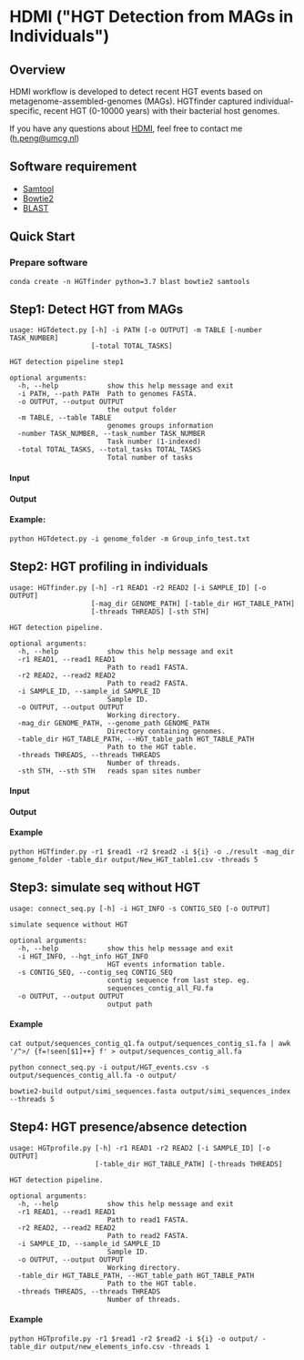# HDMI ("HGT Detection from MAGs in Individuals")

## Overview

HDMI workflow is developed to detect recent HGT events based on metagenome-assembled-genomes (MAGs). HGTfinder captured individual-specific, recent HGT (0-10000 years) with their bacterial host genomes. 

If you have any questions about [HDMI](https://github.com/HaoranPeng21/HGTfinder), feel free to contact me (h.peng@umcg.nl)

## Software requirement

* [Samtool](https://www.htslib.org/)
* [Bowtie2](https://bowtie-bio.sourceforge.net/bowtie2/manual.shtml)
* [BLAST](https://doi.org/10.1186/1471-2105-10-421)

## Quick Start

### Prepare software

```
conda create -n HGTfinder python=3.7 blast bowtie2 samtools
```



## Step1: Detect HGT from MAGs

```
usage: HGTdetect.py [-h] -i PATH [-o OUTPUT] -m TABLE [-number TASK_NUMBER]
                    [-total TOTAL_TASKS]

HGT detection pipeline step1

optional arguments:
  -h, --help            show this help message and exit
  -i PATH, --path PATH  Path to genomes FASTA.
  -o OUTPUT, --output OUTPUT
                        the output folder
  -m TABLE, --table TABLE
                        genomes groups information
  -number TASK_NUMBER, --task_number TASK_NUMBER
                        Task number (1-indexed)
  -total TOTAL_TASKS, --total_tasks TOTAL_TASKS
                        Total number of tasks
```

#### Input



#### Output



#### Example:

```
python HGTdetect.py -i genome_folder -m Group_info_test.txt
```



## Step2: HGT profiling in individuals

```
usage: HGTfinder.py [-h] -r1 READ1 -r2 READ2 [-i SAMPLE_ID] [-o OUTPUT]
                    [-mag_dir GENOME_PATH] [-table_dir HGT_TABLE_PATH]
                    [-threads THREADS] [-sth STH]

HGT detection pipeline.

optional arguments:
  -h, --help            show this help message and exit
  -r1 READ1, --read1 READ1
                        Path to read1 FASTA.
  -r2 READ2, --read2 READ2
                        Path to read2 FASTA.
  -i SAMPLE_ID, --sample_id SAMPLE_ID
                        Sample ID.
  -o OUTPUT, --output OUTPUT
                        Working directory.
  -mag_dir GENOME_PATH, --genome_path GENOME_PATH
                        Directory containing genomes.
  -table_dir HGT_TABLE_PATH, --HGT_table_path HGT_TABLE_PATH
                        Path to the HGT table.
  -threads THREADS, --threads THREADS
                        Number of threads.
  -sth STH, --sth STH   reads span sites number
```



#### Input



#### Output





#### Example

```
python HGTfinder.py -r1 $read1 -r2 $read2 -i ${i} -o ./result -mag_dir genome_folder -table_dir output/New_HGT_table1.csv -threads 5
```



## Step3: simulate seq without HGT

```
usage: connect_seq.py [-h] -i HGT_INFO -s CONTIG_SEQ [-o OUTPUT]

simulate sequence without HGT

optional arguments:
  -h, --help            show this help message and exit
  -i HGT_INFO, --hgt_info HGT_INFO
                        HGT events information table.
  -s CONTIG_SEQ, --contig_seq CONTIG_SEQ
                        contig sequence from last step. eg.
                        sequences_contig_all_FU.fa
  -o OUTPUT, --output OUTPUT
                        output path
```



#### Example

```
cat output/sequences_contig_q1.fa output/sequences_contig_s1.fa | awk '/^>/ {f=!seen[$1]++} f' > output/sequences_contig_all.fa

python connect_seq.py -i output/HGT_events.csv -s output/sequences_contig_all.fa -o output/

bowtie2-build output/simi_sequences.fasta output/simi_sequences_index --threads 5
```



## Step4: HGT presence/absence detection

```
usage: HGTprofile.py [-h] -r1 READ1 -r2 READ2 [-i SAMPLE_ID] [-o OUTPUT]
                     [-table_dir HGT_TABLE_PATH] [-threads THREADS]

HGT detection pipeline.

optional arguments:
  -h, --help            show this help message and exit
  -r1 READ1, --read1 READ1
                        Path to read1 FASTA.
  -r2 READ2, --read2 READ2
                        Path to read2 FASTA.
  -i SAMPLE_ID, --sample_id SAMPLE_ID
                        Sample ID.
  -o OUTPUT, --output OUTPUT
                        Working directory.
  -table_dir HGT_TABLE_PATH, --HGT_table_path HGT_TABLE_PATH
                        Path to the HGT table.
  -threads THREADS, --threads THREADS
                        Number of threads.
```



#### Example

```
python HGTprofile.py -r1 $read1 -r2 $read2 -i ${i} -o output/ -table_dir output/new_elements_info.csv -threads 1
```

